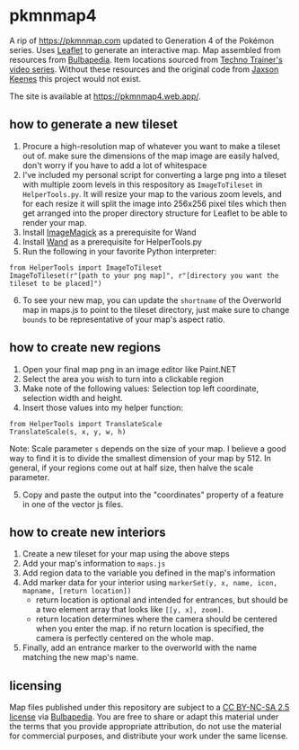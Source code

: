 # pkmnmap4
A rip of <https://pkmnmap.com> updated to Generation 4 of the Pokémon series. Uses [Leaflet](https://leafletjs.com/) to generate an interactive map. Map assembled from resources from [Bulbapedia](https://bulbapedia.bulbagarden.net/wiki/Category:Platinum_locations). Item locations sourced from [Techno Trainer's video series](https://youtube.com/playlist?list=PLDHidtsnukfIVS-VhbJRuxHVfKgmPduIE&si=agUfWjlSWxbYmLkX). Without these resources and the original code from [Jaxson Keenes](https://www.jaxsonkeenes.com/) this project would not exist.

The site is available at <https://pkmnmap4.web.app/>.

## how to generate a new tileset
1. Procure a high-resolution map of whatever you want to make a tileset out of. make sure the dimensions of the map image are easily halved, don't worry if you have to add a lot of whitespace
1. I've included my personal script for converting a large png into a tileset with multiple zoom levels in this respository as `ImageToTileset` in `HelperTools.py`. It will resize your map to the various zoom levels, and for each resize it will split the image into 256x256 pixel tiles which then get arranged into the proper directory structure for Leaflet to be able to render your map.
1. Install [ImageMagick](https://imagemagick.org/index.php) as a prerequisite for Wand
1. Install [Wand](https://docs.wand-py.org/en/0.6.12/) as a prerequisite for HelperTools.py
1. Run the following in your favorite Python interpreter:
```
from HelperTools import ImageToTileset
ImageToTileset(r"[path to your png map]", r"[directory you want the tileset to be placed]")
```
6. To see your new map, you can update the `shortname` of the Overworld map in maps.js to point to the tileset directory, just make sure to change `bounds` to be representative of your map's aspect ratio.

## how to create new regions
1. Open your final map png in an image editor like Paint.NET
1. Select the area you wish to turn into a clickable region
1. Make note of the following values: Selection top left coordinate, selection width and height.
1. Insert those values into my helper function:
```
from HelperTools import TranslateScale
TranslateScale(s, x, y, w, h)
```
Note: Scale parameter `s` depends on the size of your map. I believe a good way to find it is to divide the smallest dimension of your map by 512. In general, if your regions come out at half size, then halve the scale parameter.

5. Copy and paste the output into the "coordinates" property of a feature in one of the vector js files.

## how to create new interiors
1. Create a new tileset for your map using the above steps
1. Add your map's information to `maps.js`
1. Add region data to the variable you defined in the map's information
1. Add marker data for your interior using `markerSet(y, x, name, icon, mapname, [return location])`
    - return location is optional and intended for entrances, but should be a two element array that looks like `[[y, x], zoom]`.
    - return location determines where the camera should be centered when you enter the map. if no return location is specified, the camera is perfectly centered on the whole map.
1. Finally, add an entrance marker to the overworld with the name matching the new map's name.

## licensing
Map files published under this repository are subject to a [CC BY-NC-SA 2.5 license](https://creativecommons.org/licenses/by-nc-sa/2.5/) via [Bulbapedia](https://bulbapedia.bulbagarden.net/wiki/Bulbapedia:Copyrights). You are free to share or adapt this material under the terms that you provide appropriate attribution, do not use the material for commercial purposes, and distribute your work under the same license.